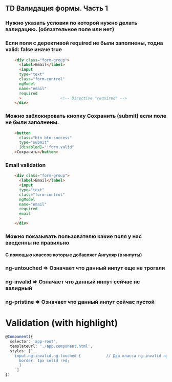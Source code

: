 ## TD Валидация формы. Часть 1

### Нужно указать условия по которой нужно делать валидацию. (обязательное поле или нет)
### Если поля с дерективой required не были заполнены, тодна valid: false иначе true
```html
    <div class="form-group">
      <label>Email</label>
      <input 
      type="text" 
      class="form-control"
      ngModel 
      name="email"
      required      
      >                 <!-- Directive "required" -->
    </div>
```

### Можно заблокировать кнопку Сохранить (submit) если поле не были заполнены. 
```html
    <button 
      class="btn btn-success" 
      type="submit"
      [disabled]="!form.valid"
    >Сохранить</button>
```

### Email validation
```html
    <div class="form-group">
      <label>Email</label>
      <input 
      type="text" 
      class="form-control"
      ngModel 
      name="email"
      required  
      email
      >               
    </div>
```
### Можно показывать пользователю какие поля у нас введенны не правильно
#### С помощью классов которые добавляет Ангуляр (в инпуты)
### ng-untouched => Означает что данный инпут еще не трогали
### ng-invalid =>  Означает что данный инпут сейчас не валидный
### ng-pristine =>  Означает что данный инпут сейчас пустой

# Validation (with highlight)
```ts
@Component({
  selector: 'app-root',
  templateUrl: './app.component.html',
  styles: [`
    input.ng-invalid.ng-touched {           // Два класса ng-invalid ng-touched
      border: 1px solid red;
      }
    `]
})
```









